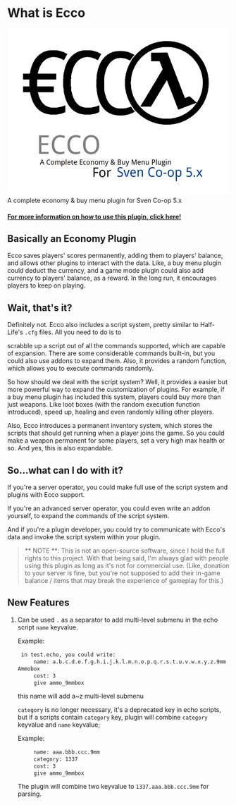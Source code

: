 # What is Ecco

![img](https://github.com/Paranoid-AF/EccoWikiAssets/raw/master/article1.png)
A complete economy & buy menu plugin for Sven Co-op 5.x

#### [For more information on how to use this plugin, click here!](https://github.com/Paranoid-AF/Ecco/wiki)

## Basically an Economy Plugin

Ecco saves players' scores permanently, adding them to players' balance, and allows other plugins to interact with the data. Like, a buy menu plugin could deduct the currency, and a game mode plugin could also add currency to players' balance, as a reward. In the long run, it encourages players to keep on playing.

## Wait, that's it?

Definitely not. Ecco also includes a script system, pretty similar to Half-Life's `.cfg` files. All you need to do is to 

scrabble up a script out of all the commands supported, which are capable of expansion. There are some considerable commands built-in, but you could also use addons to expand them. Also, it provides a random function, which allows you to execute commands randomly.

So how should we deal with the script system? Well, it provides a easier but more powerful way to expand the customization of plugins. For example, if a buy menu plugin has included this system, players could buy more than just weapons. Like loot boxes (with the random execution function introduced), speed up, healing and even randomly killing other players.

Also, Ecco introduces a permanent inventory system, which stores the scripts that should get running when a player joins the game. So you could make a weapon permanent for some players, set a very high max health or so. And yes, this is also expandable.

## So...what can I do with it?

If you're a server operator, you could make full use of the script system and plugins with Ecco support.

If you're an advanced server operator, you could even write an addon yourself, to expand the commands of the script system.

And if you're a plugin developer, you could try to communicate with Ecco's data and invoke the script system within your plugin.

>  ** NOTE **: This is not an open-source software, since I hold the full rights to this project. With that being said, I'm always glad with people using this plugin as long as it's not for commercial use. (Like, donation to your server is fine, but you're not supposed to add their in-game balance / items that may break the experience of gameplay for this.)

## New Features

1. Can be used `.` as a separator to add multi-level submenu in the echo script `name` keyvalue.
   
   Example:

        in test.echo, you could write:
            name: a.b.c.d.e.f.g.h.i.j.k.l.m.n.o.p.q.r.s.t.u.v.w.x.y.z.9mm Ammobox
            cost: 3
            give ammo_9mmbox
    
    this name will add a~z multi-level submenu

    `category` is no longer necessary, it's a deprecated key in echo scripts, but if a scripts contain `category` key, plugin will combine `category` keyvalue and `name` keyvalue;

    Example:

            name: aaa.bbb.ccc.9mm
            category: 1337
            cost: 3
            give ammo_9mmbox
    
    The plugin will combine two keyvalue to `1337.aaa.bbb.ccc.9mm` for parsing.